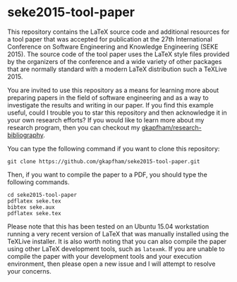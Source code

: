 # seke2015-tool-paper

This repository contains the LaTeX source code and additional resources for a tool paper that was accepted for
publication at the 27th International Conference on Software Engineering and Knowledge Engineering (SEKE 2015). The
source code of the tool paper uses the LaTeX style files provided by the organizers of the conference and a wide variety
of other packages that are normally standard with a modern LaTeX distribution such a TeXLive 2015.

You are invited to use this repository as a means for learning more about preparing papers in the field of software
engineering and as a way to investigate the results and writing in our paper. If you find this example useful, could I
trouble you to star this repository and then acknowledge it in your own research efforts? If you would like to learn
more about my research program, then you can checkout my
[gkapfham/research-bibliography](https://github.com/gkapfham/research-bibliography).

You can type the following command if you want to clone this repository:

```shell
git clone https://github.com/gkapfham/seke2015-tool-paper.git
```

Then, if you want to compile the paper to a PDF, you should type the following commands.

```shell
cd seke2015-tool-paper
pdflatex seke.tex
bibtex seke.aux
pdflatex seke.tex
```

Please note that this has been tested on an Ubuntu 15.04 workstation running a very recent version of LaTeX that was
manually installed using the TeXLive installer.  It is also worth noting that you can also compile the paper using other
LaTeX development tools, such as `latexmk`. If you are unable to compile the paper with your development tools and your
execution environment, then please open a new issue and I will attempt to resolve your concerns.
